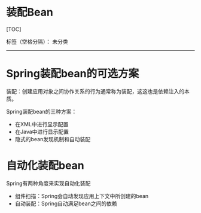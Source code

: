 ﻿# 装配Bean

[TOC]

标签（空格分隔）： 未分类

---

Spring装配bean的可选方案
==

装配：创建应用对象之间协作关系的行为通常称为装配，这这也是依赖注入的本质。

Spring装配bean的三种方案：

- 在XML中进行显示配置
- 在Java中进行显示配置
- 隐式的bean发现机制和自动装配

自动化装配bean
==

Spring有两种角度来实现自动化装配

- 组件扫描：Spring会自动发现应用上下文中所创建的bean
- 自动装配：Spring自动满足bean之间的依赖

